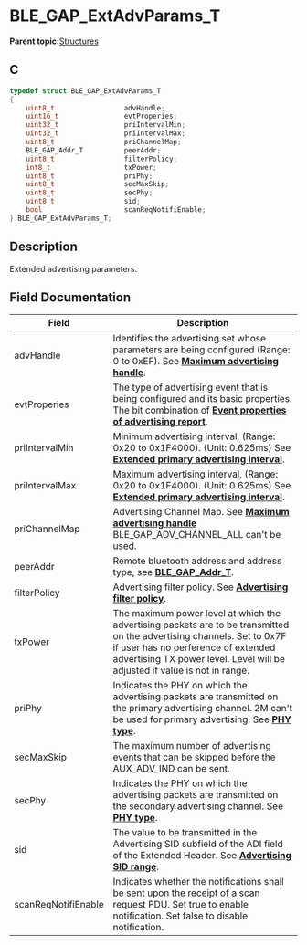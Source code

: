 # BLE\_GAP\_ExtAdvParams\_T

**Parent topic:**[Structures](GUID-A15AC144-CD72-427A-B096-33FC1E7FEA88.md)

## C

```c
typedef struct BLE_GAP_ExtAdvParams_T
{
    uint8_t                 advHandle;
    uint16_t                evtProperies;
    uint32_t                priIntervalMin;
    uint32_t                priIntervalMax;
    uint8_t                 priChannelMap;
    BLE_GAP_Addr_T          peerAddr;
    uint8_t                 filterPolicy;
    int8_t                  txPower;
    uint8_t                 priPhy;
    uint8_t                 secMaxSkip;
    uint8_t                 secPhy;
    uint8_t                 sid;
    bool                    scanReqNotifiEnable;
} BLE_GAP_ExtAdvParams_T;
```

## Description

Extended advertising parameters.

## Field Documentation

|Field|Description|
|-----|-----------|
|advHandle|Identifies the advertising set whose parameters are being configured \(Range: 0 to 0xEF\). See **[Maximum advertising handle](GUID-9BD0F71C-2778-4604-8820-B15425EC4F06.md)**.|
|evtProperies|The type of advertising event that is being configured and its basic properties. The bit combination of **[Event properties of advertising report](GUID-59CE9059-FA55-4B29-B0C5-BE23701674FD.md)**.|
|priIntervalMin|Minimum advertising interval, \(Range: 0x20 to 0x1F4000\). \(Unit: 0.625ms\) See **[Extended primary advertising interval](GUID-88C91195-9CF6-452F-80B5-066D0556F970.md)**.|
|priIntervalMax|Maximum advertising interval, \(Range: 0x20 to 0x1F4000\). \(Unit: 0.625ms\) See **[Extended primary advertising interval](GUID-88C91195-9CF6-452F-80B5-066D0556F970.md)**.|
|priChannelMap|Advertising Channel Map. See **[Maximum advertising handle](GUID-0F684465-9912-4A60-97A0-77569BD92858.md)** BLE\_GAP\_ADV\_CHANNEL\_ALL can't be used.|
|peerAddr|Remote bluetooth address and address type, see **[BLE\_GAP\_Addr\_T](GUID-39F32807-8A6F-4AC8-93AD-2AA3B1C75F46.md)**.|
|filterPolicy|Advertising filter policy. See **[Advertising filter policy](GUID-2A70B6D5-3938-4F3C-946E-56192384B633.md)**.|
|txPower|The maximum power level at which the advertising packets are to be transmitted on the advertising channels. Set to 0x7F if user has no perference of extended advertising TX power level. Level will be adjusted if value is not in range.|
|priPhy|Indicates the PHY on which the advertising packets are transmitted on the primary advertising channel. 2M can't be used for primary advertising. See **[PHY type](GUID-CA9CC4D6-A5FB-4168-9A8C-4A940EA04D2B.md)**.|
|secMaxSkip|The maximum number of advertising events that can be skipped before the AUX\_ADV\_IND can be sent.|
|secPhy|Indicates the PHY on which the advertising packets are transmitted on the secondary advertising channel. See **[PHY type](GUID-CA9CC4D6-A5FB-4168-9A8C-4A940EA04D2B.md)**.|
|sid|The value to be transmitted in the Advertising SID subfield of the ADI field of the Extended Header. See **[Advertising SID range](GUID-AD7FCE19-B510-4A42-B223-E0EAE1950AE8.md)**.|
|scanReqNotifiEnable|Indicates whether the notifications shall be sent upon the receipt of a scan request PDU. Set true to enable notification. Set false to disable notification.|

